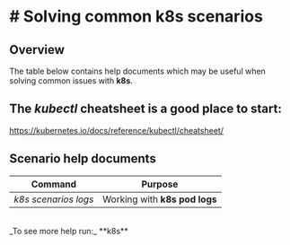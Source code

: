 # # Solving common **k8s** scenarios

## Overview

The table below contains help documents which may be useful when solving common issues with **k8s**.

## The _kubectl_ cheatsheet is a good place to start:
https://kubernetes.io/docs/reference/kubectl/cheatsheet/

## Scenario help documents<br>

| Command | Purpose |
| -- | -- |
| _k8s scenarios logs_ | Working with **k8s pod logs** |

<br>
_To see more help run:_ **k8s**